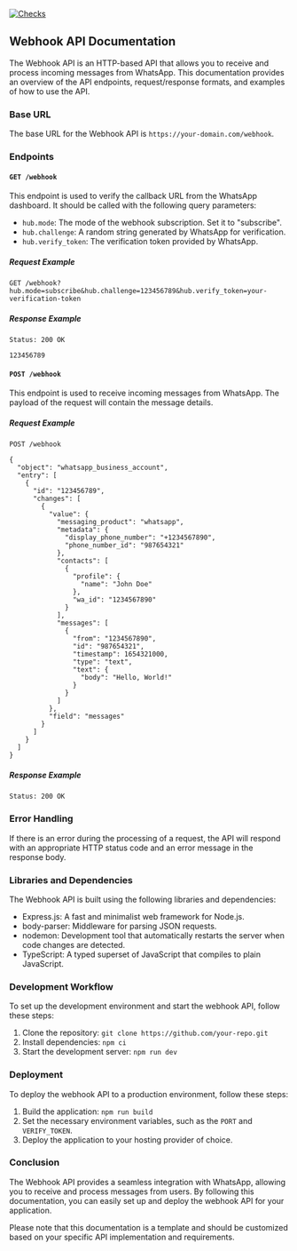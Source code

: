 [![Checks](https://github.com/body-culture/webhook-api/actions/workflows/checks.yaml/badge.svg)](https://github.com/body-culture/webhook-api/actions/workflows/checks.yaml)

## Webhook API Documentation

The Webhook API is an HTTP-based API that allows you to receive and process incoming messages from WhatsApp. This documentation provides an overview of the API endpoints, request/response formats, and examples of how to use the API.

### Base URL

The base URL for the Webhook API is `https://your-domain.com/webhook`.

### Endpoints

#### `GET /webhook`

This endpoint is used to verify the callback URL from the WhatsApp dashboard. It should be called with the following query parameters:

- `hub.mode`: The mode of the webhook subscription. Set it to "subscribe".
- `hub.challenge`: A random string generated by WhatsApp for verification.
- `hub.verify_token`: The verification token provided by WhatsApp.

##### Request Example

```
GET /webhook?hub.mode=subscribe&hub.challenge=123456789&hub.verify_token=your-verification-token
```

##### Response Example

```
Status: 200 OK

123456789
```

#### `POST /webhook`

This endpoint is used to receive incoming messages from WhatsApp. The payload of the request will contain the message details.

##### Request Example

```
POST /webhook

{
  "object": "whatsapp_business_account",
  "entry": [
    {
      "id": "123456789",
      "changes": [
        {
          "value": {
            "messaging_product": "whatsapp",
            "metadata": {
              "display_phone_number": "+1234567890",
              "phone_number_id": "987654321"
            },
            "contacts": [
              {
                "profile": {
                  "name": "John Doe"
                },
                "wa_id": "1234567890"
              }
            ],
            "messages": [
              {
                "from": "1234567890",
                "id": "987654321",
                "timestamp": 1654321000,
                "type": "text",
                "text": {
                  "body": "Hello, World!"
                }
              }
            ]
          },
          "field": "messages"
        }
      ]
    }
  ]
}
```

##### Response Example

```
Status: 200 OK
```

### Error Handling

If there is an error during the processing of a request, the API will respond with an appropriate HTTP status code and an error message in the response body.

### Libraries and Dependencies

The Webhook API is built using the following libraries and dependencies:

- Express.js: A fast and minimalist web framework for Node.js.
- body-parser: Middleware for parsing JSON requests.
- nodemon: Development tool that automatically restarts the server when code changes are detected.
- TypeScript: A typed superset of JavaScript that compiles to plain JavaScript.

### Development Workflow

To set up the development environment and start the webhook API, follow these steps:

1. Clone the repository: `git clone https://github.com/your-repo.git`
2. Install dependencies: `npm ci`
3. Start the development server: `npm run dev`

### Deployment

To deploy the webhook API to a production environment, follow these steps:

1. Build the application: `npm run build`
2. Set the necessary environment variables, such as the `PORT` and `VERIFY_TOKEN`.
3. Deploy the application to your hosting provider of choice.

### Conclusion

The Webhook API provides a seamless integration with WhatsApp, allowing you to receive and process messages from users. By following this documentation, you can easily set up and deploy the webhook API for your application.

Please note that this documentation is a template and should be customized based on your specific API implementation and requirements.
